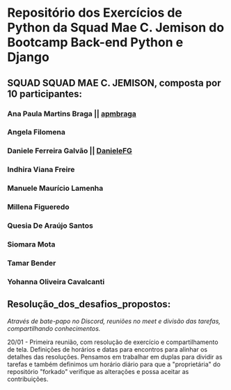 # Repositório dos Exercícios de Python da Squad Mae C. Jemison do Bootcamp Back-end Python e Django

## SQUAD SQUAD MAE C. JEMISON, composta por 10 participantes:

### Ana Paula Martins Braga              || [apmbraga](https://github.com/apmbraga)
### Angela Filomena
### Daniele Ferreira Galvão                || [DanieleFG](https://github.com/DanieleFG) 
### Indhira Viana Freire
### Manuele Maurício Lamenha
### Millena Figueredo
### Quesia De Araújo Santos
### Siomara Mota
### Tamar Bender
### Yohanna Oliveira Cavalcanti


## Resolução_dos_desafios_propostos:

_Através de bate-papo no Discord, reuniões no meet e divisão das tarefas, compartilhando conhecimentos._

20/01 - Primeira reunião, com resolução de exercício e compartilhamento de tela. Definições de horários e datas para encontros para alinhar os detalhes das resoluções. Pensamos em trabalhar em duplas para dividir as tarefas e também definimos um horário diário para que a "proprietária" do repositório "forkado" verifique as alterações e possa aceitar as contribuições.